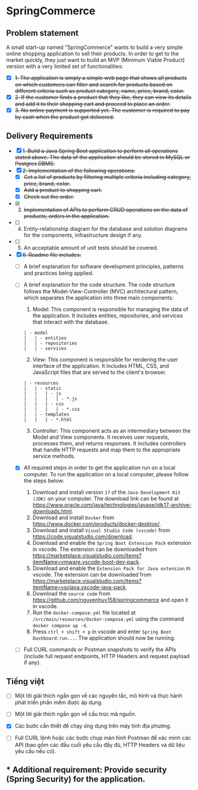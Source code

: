 # SpringCommerce
## Problem statement
A small start-up named "SpringCommerce" wants to build a very simple online shopping application to sell their products. In order to get to the market quickly, they just want to build an MVP (Minimum Viable Product) version with a very limited set of functionalities:
- [x] ~~1. The application is simply a simple web page that shows all
products on which customers can filter and search for products
based on different criteria such as product category, name, price,
brand, color.~~
- [x] ~~2. If the customer finds a product that they like, they can view its
details and add it to their shopping cart and proceed to place an
order.~~
- [x] ~~3. No online payment is supported yet. The customer is required to
pay by cash when the product got delivered.~~

## Delivery Requirements
- [x] ~~1. Build a Java Spring Boot application to perform all operations
stated above. The data of the application should be stored in
MySQL or Postgres DBMS.~~
- [x] ~~2. Implementation of the following operations:~~
  - [x] ~~Get a list of products by filtering multiple criteria including
  category, price, brand, color.~~
  - [x] ~~Add a product to shopping cart.~~
  - [x] ~~Check out the order.~~
- [x] 3. ~~Implementation of APIs to perform CRUD operations on the data of
products, orders in the application.~~
- [ ] 4. Entity-relationship diagram for the database and solution diagrams
for the components, infrastructure design if any.
- [ ] 5. An acceptable amount of unit tests should be covered.
- [x] ~~6. Readme file includes:~~
  - [ ] A brief explanation for software development principles, patterns
  and practices being applied.

    
  - [ ] A brief explanation for the code structure.
    The code structure follows the Model-View-Controller (MVC) architectural pattern, which separates the application into three main components:
    1. Model: This component is responsible for managing the data of the application. It includes entities, repositories, and services that interact with the database.
    ```
    | - model
    |   | - entities
    |   | - repositories
    |   | - services
    ```
    
    2. View: This component is responsible for rendering the user interface of the application. It includes HTML, CSS, and JavaScript files that are served to the client's browser.
    ```
    | - resources
    |   | - static
    |   |   | - js
    |   |   |   | - *.js
    |   |   | - css
    |   |   |   | - *.css
    |   | - templates
    |   |   | - *.html
    ```

    3. Controller: This component acts as an intermediary between the Model and View components. It receives user requests, processes them, and returns responses. It includes controllers that handle HTTP requests and map them to the appropriate service methods.

  - [x] All required steps in order to get the application run on a local
  computer.
    To run the application on a local computer, please follow the steps below:

    1. Download and install version `17` of the `Java Development Kit (JDK)` on your computer. The download link can be found at https://www.oracle.com/java/technologies/javase/jdk17-archive-downloads.html.
    2. Download and install `Docker` from https://www.docker.com/products/docker-desktop/.
    3. Download and install `Visual Studio Code (vscode)` from https://code.visualstudio.com/download.
    4. Download and enable the `Spring Boot Extension Pack` extension in vscode. The extension can be downloaded from https://marketplace.visualstudio.com/items?itemName=vmware.vscode-boot-dev-pack.
    5. Download and enable the `Extension Pack for Java extension` in vscode. The extension can be downloaded from https://marketplace.visualstudio.com/items?itemName=vscjava.vscode-java-pack.
    6. Download the `source code` from https://github.com/nguyenhuy158/springcommerce and open it in vscode.
    7. Run the `docker-compose.yml` file located at `/src/main/resources/docker-compose.yml` using the command `docker compose up -d`.
    8. Press `ctrl + shift + p` in vscode and enter `Spring Boot Dashboard:run...`. The application should now be running.

  - [ ] Full CURL commands or Postman snapshots to verify the APIs
  (include full request endpoints, HTTP Headers and request payload
  if any).

## Tiếng việt
  - [ ] Một lời giải thích ngắn gọn về các nguyên tắc, mô hình và thực hành phát triển phần mềm được áp dụng.
  - [ ] Một lời giải thích ngắn gọn về cấu trúc mã nguồn.
  - [x] Các bước cần thiết để chạy ứng dụng trên máy tính địa phương.
  - [ ] Full CURL lệnh hoặc các bước chụp màn hình Postman để xác minh các API (bao gồm các đầu cuối yêu cầu đầy đủ, HTTP Headers và dữ liệu yêu cầu nếu có).


  
## * Additional requirement: Provide security (Spring Security) for the application.
